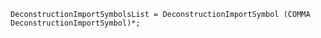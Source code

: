 <!-- This file is generated automatically by infrastructure scripts. Please don't edit by hand. -->

```{ .ebnf .slang-ebnf #DeconstructionImportSymbolsList }
DeconstructionImportSymbolsList = DeconstructionImportSymbol (COMMA DeconstructionImportSymbol)*;
```
